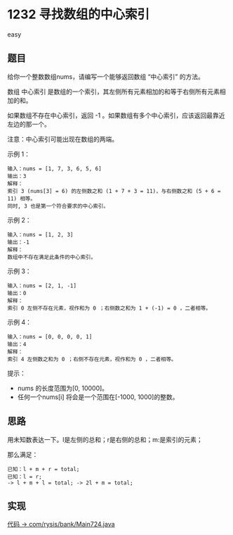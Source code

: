 # 1232 寻找数组的中心索引

easy

## 题目

给你一个整数数组nums，请编写一个能够返回数组 “中心索引” 的方法。

数组 中心索引 是数组的一个索引，其左侧所有元素相加的和等于右侧所有元素相加的和。

如果数组不存在中心索引，返回 -1 。如果数组有多个中心索引，应该返回最靠近左边的那一个。

注意：中心索引可能出现在数组的两端。

示例 1：
```
输入：nums = [1, 7, 3, 6, 5, 6]
输出：3
解释：
索引 3 (nums[3] = 6) 的左侧数之和 (1 + 7 + 3 = 11)，与右侧数之和 (5 + 6 = 11) 相等。
同时, 3 也是第一个符合要求的中心索引。
```

示例 2：
```
输入：nums = [1, 2, 3]
输出：-1
解释：
数组中不存在满足此条件的中心索引。
```

示例 3：
```
输入：nums = [2, 1, -1]
输出：0
解释：
索引 0 左侧不存在元素，视作和为 0 ；右侧数之和为 1 + (-1) = 0 ，二者相等。
```

示例 4：
```
输入：nums = [0, 0, 0, 0, 1]
输出：4
解释：
索引 4 左侧数之和为 0 ；右侧不存在元素，视作和为 0 ，二者相等。
```

提示：
- nums 的长度范围为[0, 10000]。
- 任何一个nums[i] 将会是一个范围在[-1000, 1000]的整数。

## 思路

用未知数表达一下。l是左侧的总和；r是右侧的总和；m:是索引的元素；

那么满足：

```
已知：l + m + r = total;
已知：l = r;
-> l + m + l = total; -> 2l + m = total;
```

## 实现

[代码 -> com/rysis/bank/Main724.java](../../src/com/rysis/bank/Main724.java)